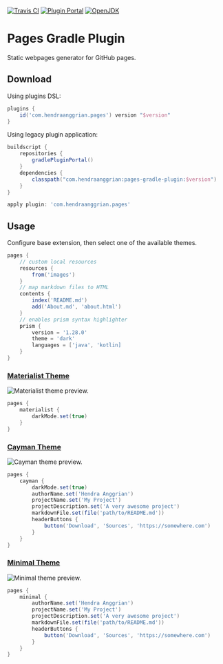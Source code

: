 [![Travis CI](https://img.shields.io/travis/com/hendraanggrian/pages-gradle-plugin)](https://travis-ci.com/github/hendraanggrian/pages-gradle-plugin/)
[![Plugin Portal](https://img.shields.io/maven-metadata/v.svg?label=plugin-portal&metadataUrl=https%3A%2F%2Fplugins.gradle.org%2Fm2%2Fcom%2Fhendraanggrian%2Fpages%2Fcom.hendraanggrian.pages.gradle.plugin%2Fmaven-metadata.xml)](https://plugins.gradle.org/plugin/com.hendraanggrian.pages)
[![OpenJDK](https://img.shields.io/badge/jdk-1.8%2B-informational)](https://openjdk.java.net/projects/jdk8/)

# Pages Gradle Plugin

Static webpages generator for GitHub pages.

## Download

Using plugins DSL:

```gradle
plugins {
    id('com.hendraanggrian.pages') version "$version"
}
```

Using legacy plugin application:

```gradle
buildscript {
    repositories {
        gradlePluginPortal()
    }
    dependencies {
        classpath("com.hendraanggrian:pages-gradle-plugin:$version")
    }
}

apply plugin: 'com.hendraanggrian.pages'
```

## Usage

Configure base extension, then select one of the available themes.

```gradle
pages {
    // custom local resources
    resources {
        from('images')
    }
    // map markdown files to HTML
    contents {
        index('README.md')
        add('About.md', 'about.html')
    }
    // enables prism syntax highlighter
    prism {
        version = '1.28.0'
        theme = 'dark'
        languages = ['java', 'kotlin]
    }
}
```

### [Materialist Theme](https://github.com/hendraanggrian/materialist-theme/)

![Materialist theme preview.](https://github.com/hendraanggrian/materialist-theme/raw/assets/preview_main.png)

```gradle
pages {
    materialist {
        darkMode.set(true)
    }
}
```

### [Cayman Theme](https://github.com/hendraanggrian/cayman-dark-theme/)

![Cayman theme preview.](https://github.com/hendraanggrian/cayman-dark-theme/raw/assets/preview_main.png)

```gradle
pages {
    cayman {
        darkMode.set(true)
        authorName.set('Hendra Anggrian')
        projectName.set('My Project')
        projectDescription.set('A very awesome project')
        markdownFile.set(file('path/to/README.md'))
        headerButtons {
            button('Download', 'Sources', 'https://somewhere.com')
        }
    }
}
```

### [Minimal Theme](https://github.com/hendraanggrian/minimal-dark-theme/)

![Minimal theme preview.](https://github.com/hendraanggrian/minimal-dark-theme/raw/assets/preview_main.png)

```gradle
pages {
    minimal {
        authorName.set('Hendra Anggrian')
        projectName.set('My Project')
        projectDescription.set('A very awesome project')
        markdownFile.set(file('path/to/README.md'))
        headerButtons {
            button('Download', 'Sources', 'https://somewhere.com')
        }
    }
}
```
